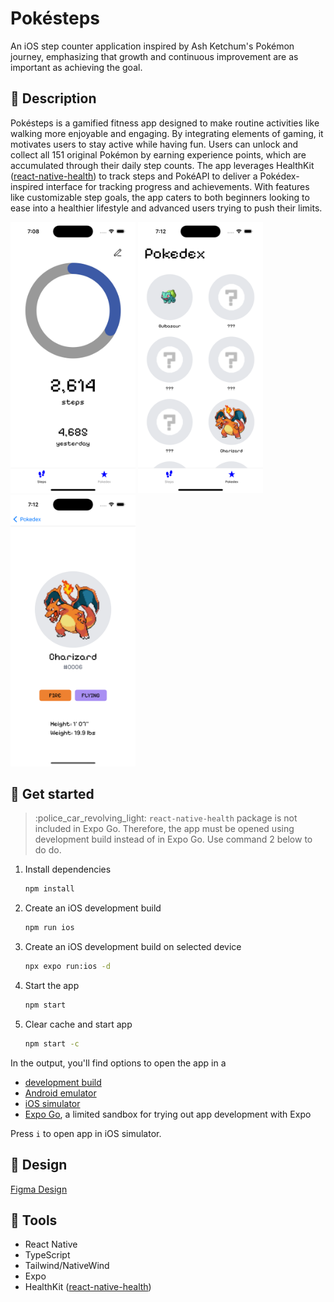 # Pokésteps

An iOS step counter application inspired by Ash Ketchum's Pokémon journey, emphasizing that growth and continuous improvement are as important as achieving the goal.

## :memo: Description

Pokésteps is a gamified fitness app designed to make routine activities like walking more enjoyable and engaging. By integrating elements of gaming, it motivates users to stay active while having fun. Users can unlock and collect all 151 original Pokémon by earning experience points, which are accumulated through their daily step counts. The app leverages HealthKit ([react-native-health](https://github.com/agencyenterprise/react-native-health)) to track steps and PokéAPI to deliver a Pokédex-inspired interface for tracking progress and achievements. With features like customizable step goals, the app caters to both beginners looking to ease into a healthier lifestyle and advanced users trying to push their limits.

<img src="./assets/images/screenshots/steps.png" alt="steps" width="200"/>
<img src="./assets/images/screenshots/pokedex.png" alt="pokedex" width="200"/>
<img src="./assets/images/screenshots/pokemon-details.png" alt="pokemon details" width="200"/>

## :electric_plug: Get started

> :police_car_revolving_light: `react-native-health` package is not included in Expo Go. Therefore, the app must be opened using development build instead of in Expo Go. Use command 2 below to do do.

1. Install dependencies

   ```bash
   npm install
   ```

2. Create an iOS development build

   ```bash
   npm run ios
   ```

3. Create an iOS development build on selected device

   ```bash
   npx expo run:ios -d
   ```

4. Start the app

   ```bash
   npm start
   ```

5. Clear cache and start app

   ```bash
   npm start -c
   ```

In the output, you'll find options to open the app in a

- [development build](https://docs.expo.dev/develop/development-builds/introduction/)
- [Android emulator](https://docs.expo.dev/workflow/android-studio-emulator/)
- [iOS simulator](https://docs.expo.dev/workflow/ios-simulator/)
- [Expo Go](https://expo.dev/go), a limited sandbox for trying out app development with Expo

Press `i` to open app in iOS simulator.

## :art: Design

[Figma Design](https://www.figma.com/design/NF4VFbFFlSgF2lKkHmrnIH/Pokesteps?node-id=0-1&t=ju9Lg8FPPWWy6UVS-1)

## :toolbox: Tools

- React Native
- TypeScript
- Tailwind/NativeWind
- Expo
- HealthKit ([react-native-health](https://github.com/agencyenterprise/react-native-health))
